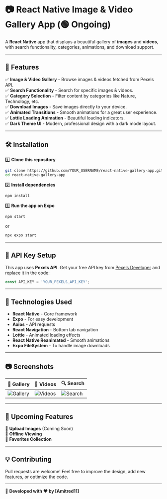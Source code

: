 # 📷 **React Native Image & Video Gallery App**  **(🟢 Ongoing)**

A **React Native** app that displays a beautiful gallery of **images** and **videos**, with search functionality, categories, animations, and download support.

---

## 🚀 **Features**
✅ **Image & Video Gallery** - Browse images & videos fetched from Pexels API.  
✅ **Search Functionality** - Search for specific images & videos.  
✅ **Category Selection** - Filter content by categories like Nature, Technology, etc.  
✅ **Download Images** - Save images directly to your device.  
✅ **Animated Transitions** - Smooth animations for a great user experience.  
✅ **Lottie Loading Animation** - Beautiful loading indicators.  
✅ **Dark Theme UI** - Modern, professional design with a dark mode layout.  

---

## 🛠 **Installation**
1️⃣ **Clone this repository**  
```bash
git clone https://github.com/YOUR_USERNAME/react-native-gallery-app.git
cd react-native-gallery-app
```

2️⃣ **Install dependencies**  
```bash
npm install
```

3️⃣ **Run the app on Expo**  
```bash
npm start
```
or  
```bash
npx expo start
```

---

## 🔑 **API Key Setup**
This app uses **Pexels API**. Get your free API key from [Pexels Developer](https://www.pexels.com/api/) and replace it in the code:

```javascript
const API_KEY = 'YOUR_PEXELS_API_KEY';
```

---

## 📌 **Technologies Used**
- **React Native** - Core framework  
- **Expo** - For easy development  
- **Axios** - API requests  
- **React Navigation** - Bottom tab navigation  
- **Lottie** - Animated loading effects  
- **React Native Reanimated** - Smooth animations  
- **Expo FileSystem** - To handle image downloads  

---

## 📷 **Screenshots**
| 📸 Gallery | 🎥 Videos | 🔍 Search |
|------------|----------|----------|
| ![Gallery](https://via.placeholder.com/300x600) | ![Videos](https://via.placeholder.com/300x600) | ![Search](https://via.placeholder.com/300x600) |

---

## 🔄 **Upcoming Features**
🚧 **Upload Images** (Coming Soon)  
🚧 **Offline Viewing**  
🚧 **Favorites Collection**  

---

## 💡 **Contributing**
Pull requests are welcome! Feel free to improve the design, add new features, or optimize the code.  

---



🔗 **Developed with ❤️ by [Amitred11]**
